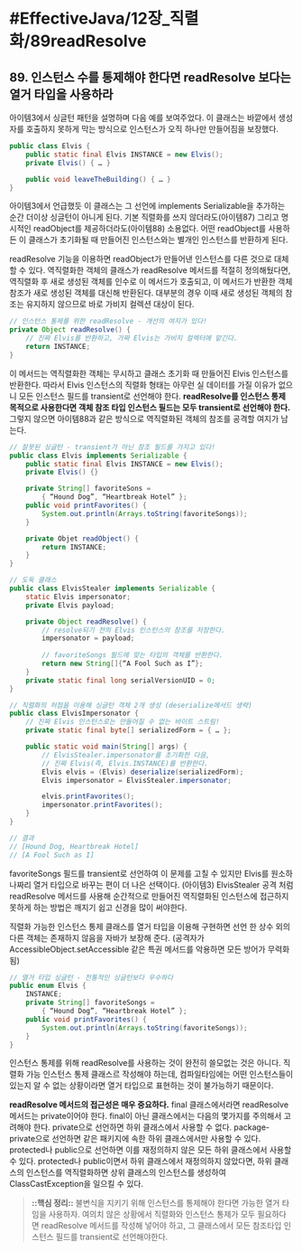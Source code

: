 # #EffectiveJava/12장_직렬화/89readResolve


## 89. 인스턴스 수를 통제해야 한다면 readResolve 보다는 열거 타입을 사용하라


아이템3에서 싱글턴 패턴을 설명하며 다음 예를 보여주었다. 이 클래스는 바깥에서 생성자를 호출하지 못하게 막는 방식으로 인스턴스가 오직 하나만 만들어짐을 보장했다.

```java
public class Elvis {
	public static final Elvis INSTANCE = new Elvis();
	private Elvis() { … }

	public void leaveTheBuilding() { … }
}
```

아이템3에서 언급했듯 이 클래스는 그 선언에 implements Serializable을 추가하는 순간 더이상 싱글턴이 아니게 된다. 기본 직렬화를 쓰지 않더라도(아이템87) 그리고 명시적인 readObject를 제공하더라도(아이템88) 소용없다. 어떤 readObject를 사용하든 이 클래스가 초기화될 때 만들어진 인스턴스와는 별개인 인스턴스를 반환하게 된다.

readResolve 기능을 이용하면 readObject가 만들어낸 인스턴스를 다른 것으로 대체할 수 있다. 역직렬화한 객체의 클래스가 readResolve 메서드를 적절히 정의해뒀다면, 역직렬화 후 새로 생성된 객체를 인수로 이 메서드가 호출되고, 이 메서드가 반환한 객체 참조가 새로 생성된 객체를 대신해 반환된다. 대부분의 경우 이때 새로 생성된 객체의 참조는 유지하지 않으므로 바로 가비지 컬렉션 대상이 된다.


```java
// 인스턴스 통제를 위한 readResolve - 개선의 여지가 있다!
private Object readResolve() {
	// 진짜 Elvis를 반환하고, 가짜 Elvis는 가비지 컬렉터에 맡긴다.
	return INSTANCE;
}
```

이 메서드는 역직렬화한 객체는 무시하고 클래스 초기화 때 만들어진 Elvis 인스턴스를 반환한다. 따라서 Elvis 인스턴스의 직렬화 형태는 아무런 실 데이터를 가질 이유가 없으니 모든 인스턴스 필드를 transient로 선언해야 한다. **readResolve를 인스턴스 통제 목적으로 사용한다면 객체 참조 타입 인스턴스 필드는 모두 transient로 선언해야 한다.** 그렇지 않으면 아이템88과 같은 방식으로 역직렬화된 객체의 참조를 공격할 여지가 남는다.

```java
// 잘못된 싱글턴 - transient가 아닌 참조 필드를 가지고 있다!
public class Elvis implements Serializable {
	public static final Elvis INSTANCE = new Elvis();
	private Elvis() {}

	private String[] favoriteSons =
		{ “Hound Dog”, “Heartbreak Hotel” };
	public void printFavorites() {
		System.out.println(Arrays.toString(favoriteSongs));
	}

	private Objet readObject() {
		return INSTANCE;
	}
}
```


```java
// 도둑 클래스
public class ElvisStealer implements Serializable {
	static Elvis impersonator;
	private Elvis payload;

	private Object readResolve() {
		// resolve되기 전의 Elvis 인스턴스의 참조를 저장한다.
		impersonator = payload;
		
		// favoriteSongs 필드에 맞는 타입의 객체를 반환한다.
		return new String[]{“A Fool Such as I”};
	}
	private static final long serialVersionUID = 0;
}
```

```java
// 직렬화의 허점을 이용해 싱글턴 객체 2개 생성 (deserialize메서드 생략)
public class ElvisImpersonator {
	// 진짜 Elvis 인스턴스로는 만들어질 수 없는 바이트 스트림!
	private static final byte[] serializedForm = { … };

	public static void main(String[] args) {
		// ElvisStealer.impersonator를 초기화한 다음,
		// 진짜 Elvis(즉, Elvis.INSTANCE)를 반환한다.
		Elvis elvis = (Elvis) deserialize(serializedForm);
		Elvis impersonator = ElvisStealer.impersonator;

		elvis.printFavorites();
		impersonator.printFavorites();
	}
}

// 결과
// [Hound Dog, Heartbreak Hotel]
// [A Fool Such as I]
```

favoriteSongs 필드를 transient로 선언하여 이 문제를 고칠 수 있지만 Elvis를 원소하나짜리 열거 타입으로 바꾸는 편이 더 나은 선택이다. (아이템3)
ElvisStealer 공격 처럼 readResolve 메서드를 사용해 순간적으로 만들어진 역직렬화된 인스턴스에 접근하지 못하게 하는 방법은 깨지기 쉽고 신경을 많이 써야한다.

직렬화 가능한 인스턴스 통제 클래스를 열거 타입을 이용해 구현하면 선언 한 상수 외의 다른 객체는 존재하지 않음을 자바가 보장해 준다. (공격자가 AccessibleObject.setAccessible 같은 특권 메서드를 악용하면 모든 방어가 무력화됨)


```java
// 열거 타입 싱글턴 - 전통적인 싱글턴보다 우수하다
public enum Elvis {
	INSTANCE;
	private String[] favoriteSongs =
		{ “Hound Dog”, “Heartbreak Hotel” };
	public void printFavorites() {
		System.out.println(Arrays.toString(favoriteSongs));
	}
}
```


인스턴스 통제를 위해 readResolve를 사용하는 것이 완전히 쓸모없는 것은 아니다. 직렬화 가능 인스턴스 통제 클래스르 작성해야 하는데, 컴파일타임에는 어떤 인스턴스들이 있는지 알 수 없는 상황이라면 열거 타입으로 표현하는 것이 불가능하기 때문이다.

**readResolve 메서드의 접근성은 매우 중요하다.** final 클래스에서라면 readResolve 메서드는 private이어야 한다. final이 아닌 클래스에서는 다음의 몇가지를 주의해서 고려해야 한다. private으로 선언하면 하위 클래스에서 사용할 수 없다. package-private으로 선언하면 같은 패키지에 속한 하위 클래스에서만 사용할 수 있다. protected나 public으로 선언하면 이를 재정의하지 않은 모든 하위 클래스에서 사용할 수 있다. protected나 public이면서 하위 클래스에서 재정의하지 않았다면, 하위 클래스의 인스턴스를 역직렬화하면 상위 클래스의 인스턴스를 생성하여 ClassCastException을 일으킬 수 있다.


> **::핵심 정리::** 
> 불변식을 지키기 위해 인스턴스를 통제해야 한다면 가능한 열거 타임을 사용하자. 여의치 않은 상황에서 직렬화와 인스턴스 통제가 모두 필요하다면 readResolve 메서드를 작성해 넣어야 하고, 그 클래스에서 모든 참조타입 인스턴스 필드를 transient로 선언해야한다.



